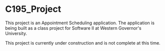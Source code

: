 # C195_Project

This project is an Appointment Scheduling application. The application is being built as a class project for Software II at Western Governor's University. 

This project is currently under construction and is not complete at this time. 
